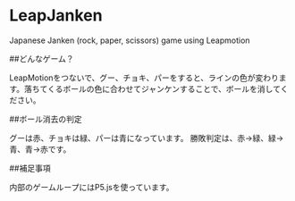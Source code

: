 # LeapJanken
Japanese Janken (rock, paper, scissors) game using Leapmotion

##どんなゲーム？

LeapMotionをつないで、グー、チョキ、パーをすると、ラインの色が変わります。落ちてくるボールの色に合わせてジャンケンすることで、ボールを消してください。


##ボール消去の判定

グーは赤、チョキは緑、パーは青になっています。
勝敗判定は、赤→緑、緑→青、青→赤です。


##補足事項

内部のゲームループにはP5.jsを使っています。
